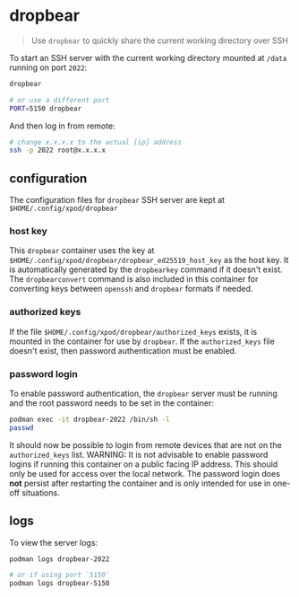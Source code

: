 # dropbear

> Use `dropbear` to quickly share the current working directory over SSH

To start an SSH server with the current working directory mounted at `/data`
running on port `2022`:

```sh
dropbear

# or use a different port
PORT=5150 dropbear
```

And then log in from remote:

```sh
# change x.x.x.x to the actual [ip] address
ssh -p 2022 root@x.x.x.x
```

## configuration

The configuration files for `dropbear` SSH server are kept at
`$HOME/.config/xpod/dropbear`

### host key

This `dropbear` container uses the key at
`$HOME/.config/xpod/dropbear/dropbear_ed25519_host_key` as the host key. It is
automatically generated by the `dropbearkey` command if it doesn't exist. The
`dropbearconvert` command is also included in this container for converting keys
between `openssh` and `dropbear` formats if needed.

### authorized keys

If the file `$HOME/.config/xpod/dropbear/authorized_keys` exists, it is mounted
in the container for use by `dropbear`. If the `authorized_keys` file doesn't
exist, then password authentication must be enabled.

### password login

To enable password authentication, the `dropbear` server must be running and the
root password needs to be set in the container:

```sh
podman exec -it dropbear-2022 /bin/sh -l
passwd
```

It should now be possible to login from remote devices that are not on the
`authorized_keys` list. WARNING: It is not advisable to enable password logins
if running this container on a public facing IP address. This should only be
used for access over the local network. The password login does **not** persist
after restarting the container and is only intended for use in one-off
situations.

## logs

To view the server logs:

```sh
podman logs dropbear-2022

# or if using port `5150`
podman logs dropbear-5150
```
